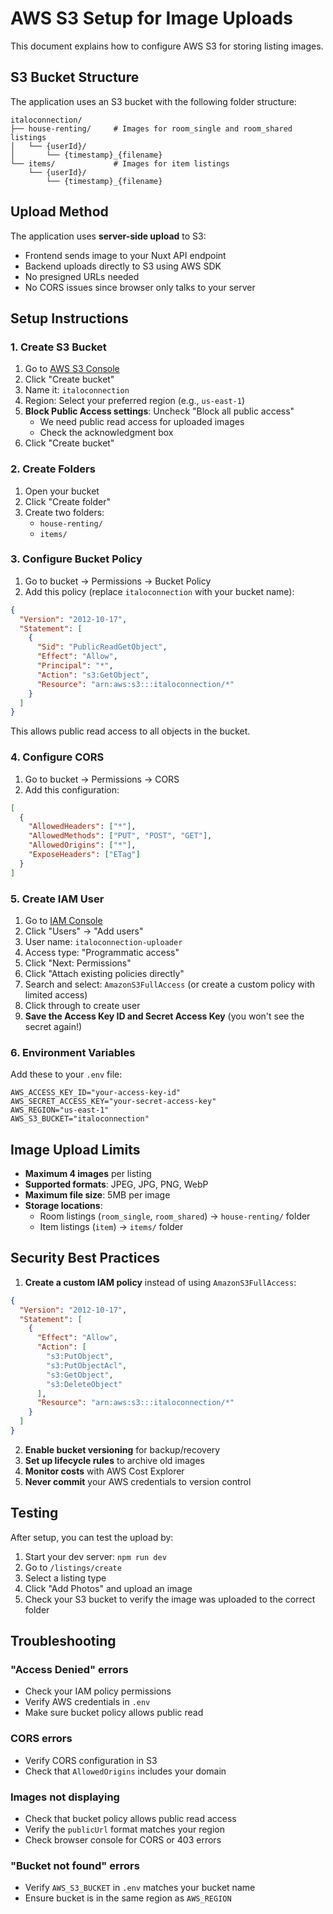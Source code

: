 # AWS S3 Setup for Image Uploads

This document explains how to configure AWS S3 for storing listing images.

## S3 Bucket Structure

The application uses an S3 bucket with the following folder structure:

```
italoconnection/
├── house-renting/     # Images for room_single and room_shared listings
│   └── {userId}/
│       └── {timestamp}_{filename}
└── items/             # Images for item listings
    └── {userId}/
        └── {timestamp}_{filename}
```

## Upload Method

The application uses **server-side upload** to S3:
- Frontend sends image to your Nuxt API endpoint
- Backend uploads directly to S3 using AWS SDK
- No presigned URLs needed
- No CORS issues since browser only talks to your server

## Setup Instructions

### 1. Create S3 Bucket

1. Go to [AWS S3 Console](https://console.aws.amazon.com/s3/)
2. Click "Create bucket"
3. Name it: `italoconnection`
4. Region: Select your preferred region (e.g., `us-east-1`)
5. **Block Public Access settings**: Uncheck "Block all public access"
   - We need public read access for uploaded images
   - Check the acknowledgment box
6. Click "Create bucket"

### 2. Create Folders

1. Open your bucket
2. Click "Create folder"
3. Create two folders:
   - `house-renting/`
   - `items/`

### 3. Configure Bucket Policy

1. Go to bucket → Permissions → Bucket Policy
2. Add this policy (replace `italoconnection` with your bucket name):

```json
{
  "Version": "2012-10-17",
  "Statement": [
    {
      "Sid": "PublicReadGetObject",
      "Effect": "Allow",
      "Principal": "*",
      "Action": "s3:GetObject",
      "Resource": "arn:aws:s3:::italoconnection/*"
    }
  ]
}
```

This allows public read access to all objects in the bucket.

### 4. Configure CORS

1. Go to bucket → Permissions → CORS
2. Add this configuration:

```json
[
  {
    "AllowedHeaders": ["*"],
    "AllowedMethods": ["PUT", "POST", "GET"],
    "AllowedOrigins": ["*"],
    "ExposeHeaders": ["ETag"]
  }
]
```

### 5. Create IAM User

1. Go to [IAM Console](https://console.aws.amazon.com/iam/)
2. Click "Users" → "Add users"
3. User name: `italoconnection-uploader`
4. Access type: "Programmatic access"
5. Click "Next: Permissions"
6. Click "Attach existing policies directly"
7. Search and select: `AmazonS3FullAccess` (or create a custom policy with limited access)
8. Click through to create user
9. **Save the Access Key ID and Secret Access Key** (you won't see the secret again!)

### 6. Environment Variables

Add these to your `.env` file:

```env
AWS_ACCESS_KEY_ID="your-access-key-id"
AWS_SECRET_ACCESS_KEY="your-secret-access-key"
AWS_REGION="us-east-1"
AWS_S3_BUCKET="italoconnection"
```

## Image Upload Limits

- **Maximum 4 images** per listing
- **Supported formats**: JPEG, JPG, PNG, WebP
- **Maximum file size**: 5MB per image
- **Storage locations**:
  - Room listings (`room_single`, `room_shared`) → `house-renting/` folder
  - Item listings (`item`) → `items/` folder

## Security Best Practices

1. **Create a custom IAM policy** instead of using `AmazonS3FullAccess`:

```json
{
  "Version": "2012-10-17",
  "Statement": [
    {
      "Effect": "Allow",
      "Action": [
        "s3:PutObject",
        "s3:PutObjectAcl",
        "s3:GetObject",
        "s3:DeleteObject"
      ],
      "Resource": "arn:aws:s3:::italoconnection/*"
    }
  ]
}
```

2. **Enable bucket versioning** for backup/recovery
3. **Set up lifecycle rules** to archive old images
4. **Monitor costs** with AWS Cost Explorer
5. **Never commit** your AWS credentials to version control

## Testing

After setup, you can test the upload by:

1. Start your dev server: `npm run dev`
2. Go to `/listings/create`
3. Select a listing type
4. Click "Add Photos" and upload an image
5. Check your S3 bucket to verify the image was uploaded to the correct folder

## Troubleshooting

### "Access Denied" errors
- Check your IAM policy permissions
- Verify AWS credentials in `.env`
- Make sure bucket policy allows public read

### CORS errors
- Verify CORS configuration in S3
- Check that `AllowedOrigins` includes your domain

### Images not displaying
- Check that bucket policy allows public read access
- Verify the `publicUrl` format matches your region
- Check browser console for CORS or 403 errors

### "Bucket not found" errors
- Verify `AWS_S3_BUCKET` in `.env` matches your bucket name
- Ensure bucket is in the same region as `AWS_REGION`
